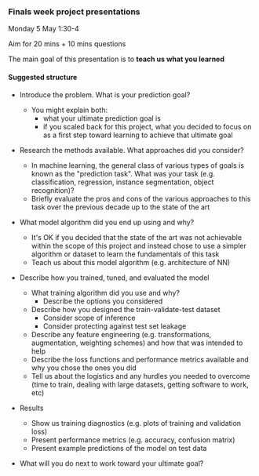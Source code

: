 ### Finals week project presentations

Monday 5 May 1:30-4

Aim for 20 mins + 10 mins questions

The main goal of this presentation is to **teach us what you learned**

#### Suggested structure

* Introduce the problem. What is your prediction goal?

  * You might explain both:
    * what your ultimate prediction goal is
    * if you scaled back for this project, what you decided to focus on as a first step toward learning to achieve that ultimate goal
* Research the methods available. What approaches did you consider?

  * In machine learning, the general class of various types of goals is known as the "prediction task". What was your task (e.g. classification, regression, instance segmentation, object recognition)?
  * Briefly evaluate the pros and cons of the various approaches to this task over the previous decade up to the state of the art
* What model algorithm did you end up using and why?

  * It's OK if you decided that the state of the art was not achievable within the scope of this project and instead chose to use a simpler algorithm or dataset to learn the fundamentals of this task
  * Teach us about this model algorithm (e.g. architecture of NN)
* Describe how you trained, tuned, and evaluated the model

  * What training algorithm did you use and why?
    * Describe the options you considered
  * Describe how you designed the train-validate-test dataset
    * Consider scope of inference
    * Consider protecting against test set leakage
  * Describe any feature engineering (e.g. transformations, augmentation, weighting schemes) and how that was intended to help
  * Describe the loss functions and performance metrics available and why you chose the ones you did
  * Tell us about the logistics and any hurdles you needed to overcome (time to train, dealing with large datasets, getting software to work, etc)
* Results

  * Show us training diagnostics (e.g. plots of training and validation loss)
  * Present performance metrics (e.g. accuracy, confusion matrix)
  * Present example predictions of the model on test data
* What will you do next to work toward your ultimate goal?



